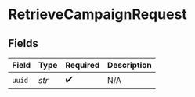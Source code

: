 # RetrieveCampaignRequest


## Fields

| Field              | Type               | Required           | Description        |
| ------------------ | ------------------ | ------------------ | ------------------ |
| `uuid`             | *str*              | :heavy_check_mark: | N/A                |